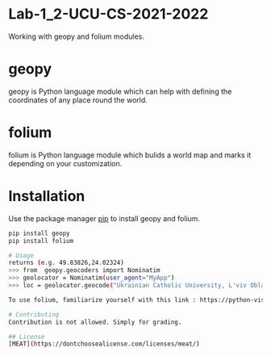 # Lab-1_2-UCU-CS-2021-2022
Working with geopy and folium modules.

# geopy
geopy is Python language module which can help with defining the coordinates of any place round the world.

# folium
folium is Python language module which bulids a world map and marks it depending on your customization.

# Installation

Use the package manager [pip](https://pip.pypa.io/en/stable/) to install geopy and folium.

```bash
pip install geopy
pip install folium

# Usage
returns (e.g. 49.83826,24.02324)
>>> from  geopy.geocoders import Nominatim
>>> geolocator = Nominatim(user_agent="MyApp")
>>> loc = geolocator.geocode("Ukrainian Catholic University, L'viv Oblast, L'viv, Ukraine")

To use folium, familiarize yourself with this link : https://python-visualization.github.io/folium/modules.html#module-folium.map

# Contributing
Contribution is not allowed. Simply for grading.

## License
[MEAT](https://dontchoosealicense.com/licenses/meat/)
